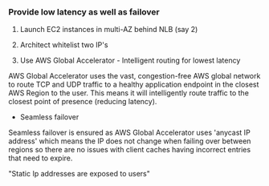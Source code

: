### Provide low latency as well as failover


1. Launch EC2 instances in multi-AZ behind NLB (say 2)

2. Architect whitelist two IP's

3. Use AWS Global Accelerator - Intelligent routing for lowest latency

AWS Global Accelerator uses the vast, congestion-free AWS global network to route TCP and UDP traffic to a healthy application endpoint in the closest AWS Region to the user.
This means it will intelligently route traffic to the closest point of presence (reducing latency). 

* Seamless failover

Seamless failover is ensured as AWS Global Accelerator uses 'anycast IP address' which means the IP does not change when failing over between regions so there are no issues with client caches having incorrect entries that need to expire.

"Static Ip addresses are exposed to users"